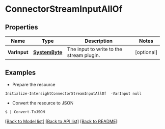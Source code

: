 # ConnectorStreamInputAllOf
## Properties

Name | Type | Description | Notes
------------ | ------------- | ------------- | -------------
**VarInput** | [**SystemByte**](SystemByte.md) | The input to write to the stream plugin. | [optional] 

## Examples

- Prepare the resource
```powershell
Initialize-IntersightConnectorStreamInputAllOf  -VarInput null
```

- Convert the resource to JSON
```powershell
$ | Convert-ToJSON
```

[[Back to Model list]](../README.md#documentation-for-models) [[Back to API list]](../README.md#documentation-for-api-endpoints) [[Back to README]](../README.md)

